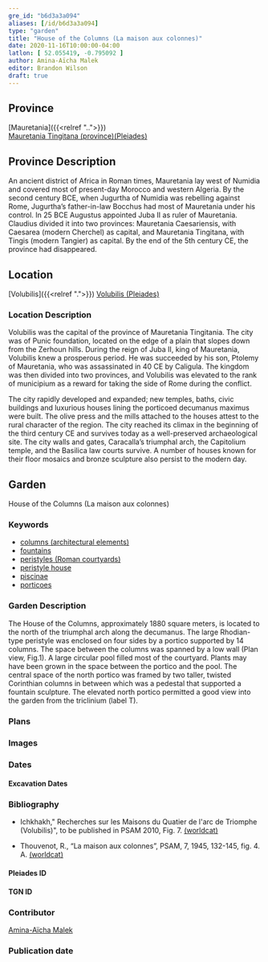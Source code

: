```yaml
---
gre_id: "b6d3a3a094"
aliases: [/id/b6d3a3a094]
type: "garden"
title: "House of the Columns (La maison aux colonnes)"
date: 2020-11-16T10:00:00-04:00
latlon: [ 52.055419, -0.795092 ]
author: Amina-Aïcha Malek
editor: Brandon Wilson
draft: true
---
```


## Province

[Mauretania]({{<relref "..">}}) \
[Mauretania Tingitana (province)(Pleiades)](https://pleiades.stoa.org/places/981533)

## Province Description

An ancient district of Africa in Roman times, Mauretania lay west of Numidia and covered most of present-day Morocco and western Algeria. By the second century BCE, when Jugurtha of Numidia was rebelling against Rome, Jugurtha’s father-in-law Bocchus had most of Mauretania under his control. In 25 BCE Augustus appointed Juba II as ruler of Mauretania. Claudius divided it into two provinces: Mauretania Caesariensis, with Caesarea (modern Cherchel) as capital, and Mauretania Tingitana, with Tingis (modern Tangier) as capital. By the end of the 5th century CE, the province had disappeared.

## Location

[Volubilis]({{<relref ".">}})
[Volubilis (Pleiades)](https://pleiades.stoa.org/places/275740)

### Location Description

Volubilis was the capital of the province of Mauretania Tingitania. The city was of Punic foundation, located on the edge of a plain that slopes down from the Zerhoun hills. During the reign of Juba II, king of Mauretania, Volubilis knew a prosperous period. He was succeeded by his son, Ptolemy of Mauretania, who was assassinated in 40 CE by Caligula. The kingdom was then divided into two provinces, and Volubilis was elevated to the rank of municipium as a reward for taking the side of Rome during the conflict.

The city rapidly developed and expanded; new temples, baths, civic buildings and luxurious houses lining the porticoed decumanus maximus were built. The olive press and the mills attached to the houses attest to the rural character of the region. The city reached its climax in the beginning of the third century CE and survives today as a well-preserved archaeological site. The city walls and gates, Caracalla’s triumphal arch, the Capitolium temple, and the Basilica law courts survive. A number of houses known for their floor mosaics and bronze sculpture also persist to the modern day.

<!--## Sublocation-->

<!--### Sublocation Description-->

## Garden

House of the Columns (La maison aux colonnes)

### Keywords

- [columns (architectural elements)](http://vocab.getty.edu/page/aat/300001571)
- [fountains](http://vocab.getty.edu/page/aat/300006179)
- [peristyles (Roman courtyards)](http://vocab.getty.edu/page/aat/300080971)
- [peristyle house](http://vocab.getty.edu/page/aat/300005452)
- [piscinae](http://vocab.getty.edu/page/aat/300375619)
- [porticoes](http://vocab.getty.edu/page/aat/300004145)

### Garden Description

The House of the Columns, approximately 1880 square meters, is located to the north of the triumphal arch along the decumanus. The large Rhodian-type peristyle was enclosed on four sides by a portico supported by 14 columns. The space between the columns was spanned by a low wall (Plan view, Fig.1). A large circular pool filled most of the courtyard. Plants may have been grown in the space between the portico and the pool. The central space of the north portico was framed by two taller, twisted Corinthian columns in between which was a pedestal that supported a fountain sculpture. The elevated north portico permitted a good view into the garden from the triclinium (label T).

### Plans
<!--Plan View Image Missing-->
<!-- {{< image src="IMAGEMISSING" alt="Plan of the House of the Columns" title="Fig. 1: Plan of the House of the Columns (Rights Statement)">}} -->

### Images

### Dates

#### Excavation Dates

### Bibliography

* Ichkhakh," Recherches sur les Maisons du Quatier de l'arc de Triomphe (Volubilis)", to be published in PSAM 2010, Fig. 7. [(worldcat)](http://www.worldcat.org/oclc/883553652)

* Thouvenot, R., “La maison aux colonnes”, PSAM, 7, 1945, 132-145, fig. 4. A. [(worldcat)](http://www.worldcat.org/oclc/765468558)

#### Pleiades ID

<!--[79312](https://pleiades.stoa.org/places/79312)
-->

#### TGN ID

### Contributor

[Amina-Aïcha Malek](http://worldcat.org/identities/lccn-n2012075871/)

### Publication date

<!--07 July 2020-->

<!--### Related articles-->

<!-- Links to other related articles. Leave blank for now -->